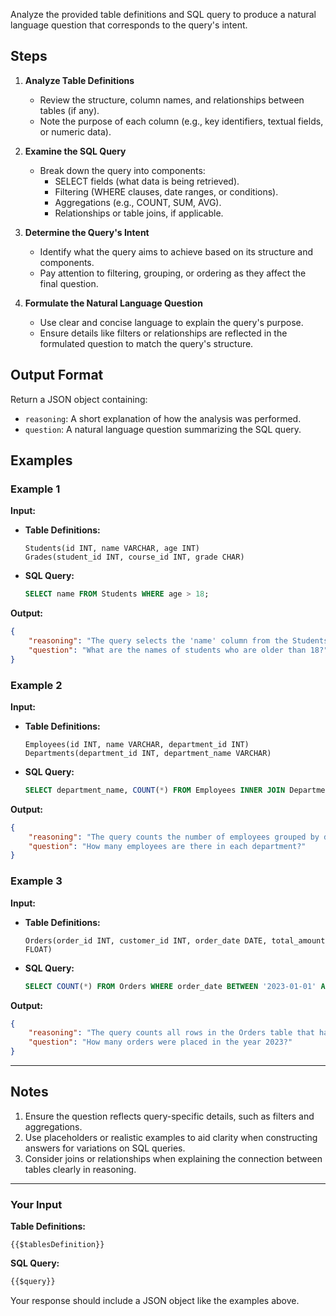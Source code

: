 Analyze the provided table definitions and SQL query to produce a natural language question that corresponds to the query's intent.

## Steps

1. **Analyze Table Definitions**  
   - Review the structure, column names, and relationships between tables (if any).  
   - Note the purpose of each column (e.g., key identifiers, textual fields, or numeric data).  

2. **Examine the SQL Query**  
   - Break down the query into components:
     - SELECT fields (what data is being retrieved).  
     - Filtering (WHERE clauses, date ranges, or conditions).  
     - Aggregations (e.g., COUNT, SUM, AVG).  
     - Relationships or table joins, if applicable.  

3. **Determine the Query's Intent**  
   - Identify what the query aims to achieve based on its structure and components.  
   - Pay attention to filtering, grouping, or ordering as they affect the final question.  

4. **Formulate the Natural Language Question**  
   - Use clear and concise language to explain the query's purpose.  
   - Ensure details like filters or relationships are reflected in the formulated question to match the query's structure.  

## Output Format  

Return a JSON object containing:  
- `reasoning`: A short explanation of how the analysis was performed.  
- `question`: A natural language question summarizing the SQL query.  

## Examples  

### Example 1  
**Input:**  
- **Table Definitions:**  
    ```
    Students(id INT, name VARCHAR, age INT)
    Grades(student_id INT, course_id INT, grade CHAR)
    ```
- **SQL Query:**  
    ```sql
    SELECT name FROM Students WHERE age > 18;
    ```

**Output:**  
```json
{
    "reasoning": "The query selects the 'name' column from the Students table and filters rows where the 'age' column has a value greater than 18. This implies the goal is to retrieve the names of students older than 18.",
    "question": "What are the names of students who are older than 18?"
}
```

### Example 2  
**Input:**  
- **Table Definitions:**  
    ```
    Employees(id INT, name VARCHAR, department_id INT)
    Departments(department_id INT, department_name VARCHAR)
    ```
- **SQL Query:**  
    ```sql
    SELECT department_name, COUNT(*) FROM Employees INNER JOIN Departments ON Employees.department_id = Departments.department_id GROUP BY department_name;
    ```

**Output:**  
```json
{
    "reasoning": "The query counts the number of employees grouped by department name. It joins the Employees and Departments tables based on the department_id column.",
    "question": "How many employees are there in each department?"
}
```

### Example 3  
**Input:**  
- **Table Definitions:**  
    ```
    Orders(order_id INT, customer_id INT, order_date DATE, total_amount FLOAT)
    ```
- **SQL Query:**  
    ```sql
    SELECT COUNT(*) FROM Orders WHERE order_date BETWEEN '2023-01-01' AND '2023-12-31';
    ```

**Output:**  
```json
{
    "reasoning": "The query counts all rows in the Orders table that have an order_date between January 1, 2023, and December 31, 2023. This indicates the purpose is to determine the number of orders placed during 2023.",
    "question": "How many orders were placed in the year 2023?"
}
```

---

## Notes  

1. Ensure the question reflects query-specific details, such as filters and aggregations.  
2. Use placeholders or realistic examples to aid clarity when constructing answers for variations on SQL queries.  
3. Consider joins or relationships when explaining the connection between tables clearly in reasoning.  

---

### Your Input  
**Table Definitions:**  
```
{{$tablesDefinition}}
```  
**SQL Query:**  
```sql
{{$query}}
```  

Your response should include a JSON object like the examples above.  